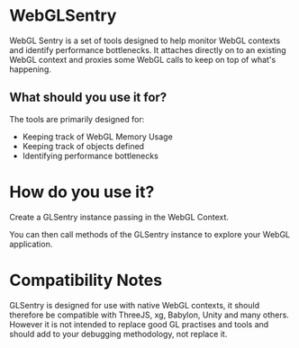 # WebGLSentry

WebGL Sentry is a set of tools designed to help monitor WebGL contexts and identify
performance bottlenecks. It attaches directly on to an existing WebGL context and
proxies some WebGL calls to keep on top of what's happening.

## What should you use it for?

The tools are primarily designed for:

* Keeping track of WebGL Memory Usage
* Keeping track of objects defined
* Identifying performance bottlenecks

# How do you use it?

Create a GLSentry instance passing in the WebGL Context.

You can then call methods of the GLSentry instance to explore your WebGL application.

# Compatibility Notes

GLSentry is designed for use with native WebGL contexts, it should therefore be compatible with
ThreeJS, xg, Babylon, Unity and many others. However it is not intended to replace good GL practises
and tools and should add to your debugging methodology, not replace it.